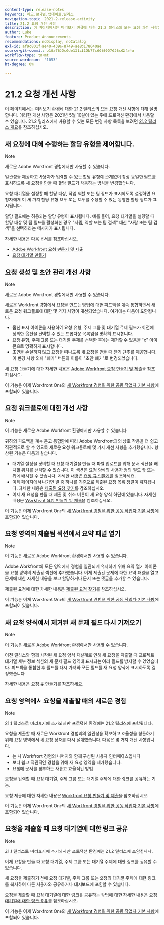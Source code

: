 ```yaml
---
content-type: release-notes
keywords: 메모,분기별,업데이트,릴리스
navigation-topic: 2021-2-release-activity
title: 21.2 요청 개선 사항
description: 이 페이지에서는 미리보기 환경에 대한 21.2 릴리스의 모든 요청 개선 사항에 대해 설명합니다. 이러한 개선 사항은 2021년 5월 10일이 있는 주에 프로덕션 환경에서 사용할 수 있습니다. 21.2 릴리스에서 사용할 수 있는 모든 변경 사항 목록은 21.2 릴리스 개요 를 참조하십시오.
author: Luke
feature: Product Announcements
recommendations: noDisplay, noCatalog
exl-id: af9c801f-ae40-439a-8749-ae8d178040ae
source-git-commit: b18a7835c6de131c125b77c6688057638c62fa4a
workflow-type: tm+mt
source-wordcount: '1053'
ht-degree: 0%

---
```


# 21.2 요청 개선 사항

이 페이지에서는 미리보기 환경에 대한 21.2 릴리스의 모든 요청 개선 사항에 대해 설명합니다. 이러한 개선 사항은 2021년 5월 10일이 있는 주에 프로덕션 환경에서 사용할 수 있습니다. 21.2 릴리스에서 사용할 수 있는 모든 변경 사항 목록을 보려면 [21.2 릴리스 개요](../../../product-announcements/product-releases/21.2-release-activity/21-2-release-overview.md)를 참조하십시오.

## 새 요청에 대해 수행하는 할당 유형을 제어합니다.

>[!NOTE]
>
>새로운 Adobe Workfront 경험에서만 사용할 수 있습니다.

일관성을 제공하고 사용자가 입력할 수 있는 할당 유형에 관계없이 항상 동일한 필드를 표시하도록 새 요청을 만들 때 할당 필드가 작동하는 방식을 변경했습니다.

요청 대기열을 설정할 때 할당 대상, 작업 역할 또는 팀 필드가 표시되도록 설정하면 요청자에게 이 세 가지 할당 유형 모두 또는 모두를 수용할 수 있는 동일한 할당 필드가 표시됩니다.

할당 필드에는 허용되는 할당 유형이 표시됩니다. 예를 들어, 요청 대기열을 설정할 때 할당 대상 및 팀 필드를 활성화한 경우 &quot;사람, 역할 또는 팀 검색&quot; 대신 &quot;사람 또는 팀 검색&quot;을 선택하라는 메시지가 표시됩니다.

자세한 내용은 다음 문서를 참조하십시오.

* [Adobe Workfront 요청 만들기 및 제출](/help/quicksilver/manage-work/requests/create-requests/create-submit-requests.md)
* [요청 대기열 만들기](../../../manage-work/requests/create-and-manage-request-queues/create-request-queue.md)

## 요청 생성 및 초안 관리 개선 사항

>[!NOTE]
>
>새로운 Adobe Workfront 경험에서만 사용할 수 있습니다.

새로운 Workfront 경험에서 요청을 만드는 방법에 대한 피드백을 계속 통합하면서 새로운 요청 워크플로에 대한 몇 가지 사항이 개선되었습니다. 여기에는 다음이 포함됩니다.

* 옵션 표시 아이콘을 사용하여 요청 유형, 주제 그룹 및 대기열 주제 필드가 이전에 정의한 옵션을 선택할 수 있는 드롭다운 목록임을 명확히 표시합니다.
* 요청 유형, 주제 그룹 또는 대기열 주제를 선택한 후에는 제거할 수 있음을 &quot;x&quot; 아이콘으로 명확하게 표시합니다.
* 초안을 손실하지 않고 요청을 떠나도록 새 요청을 만들 때 닫기 단추를 제공합니다. 이 변경 사항 외에 &quot;폐기&quot; 버튼의 이름이 &quot;초안 폐기&quot;로 변경되었습니다.

새 요청 만들기에 대한 자세한 내용은 [Adobe Workfront 요청 만들기 및 제출](/help/quicksilver/manage-work/requests/create-requests/create-submit-requests.md)을 참조하십시오.

이 기능은 이제 Workfront One의 [새 Workfront 경험을 위한 공동 작업자 기본 사항](https://experienceleague.adobe.com/ko/docs/workfront-learn/tutorials-workfront/manage-work/issues-requests/make-a-request)에 포함되어 있습니다.

## 요청 워크플로에 대한 개선 사항

>[!NOTE]
>
>이 기능은 새로운 Adobe Workfront 환경에서만 사용할 수 있습니다

귀하의 피드백을 계속 듣고 통합함에 따라 Adobe Workfront과의 상호 작용을 더 쉽고 직관적으로 할 수 있도록 새로운 요청 워크플로에 몇 가지 개선 사항을 추가했습니다. 향상된 기능은 다음과 같습니다.

* 대기열 설정을 정의할 때 요청 대기열을 만들 때 파일 업로드를 위해 문서 섹션을 배치할 위치를 선택할 수 있습니다. 이 섹션은 요청 양식의 사용자 정의 필드 앞 또는 뒤에 배치할 수 있습니다. 자세한 내용은 [요청 큐 만들기](../../../manage-work/requests/create-and-manage-request-queues/create-request-queue.md)를 참조하세요.
* 이제 페이지에서 나가면 열 중 하나를 기준으로 제출된 요청 목록 정렬이 유지됩니다. 자세한 내용은 [제출된 요청 찾기](../../../manage-work/requests/create-requests/locate-submitted-requests.md)를 참조하십시오.
* 이제 새 요청을 만들 때 제출 및 취소 버튼이 새 요청 양식 하단에 있습니다. 자세한 내용은 [Workfront 요청 만들기 및 제출](/help/quicksilver/manage-work/requests/create-requests/create-submit-requests.md)을 참조하십시오.

이 기능은 이제 Workfront One의 [새 Workfront 경험을 위한 공동 작업자 기본 사항](https://experienceleague.adobe.com/ko/docs/workfront-learn/tutorials-workfront/manage-work/issues-requests/make-a-request)에 포함되어 있습니다.

## 요청 영역의 제출됨 섹션에서 요약 패널 열기

>[!NOTE]
>
>이 기능은 새로운 Adobe Workfront 환경에서만 사용할 수 있습니다.

Adobe Workfront의 모든 영역에서 경험을 일관되게 유지하기 위해 요약 열기 아이콘을 요청 영역의 제출됨 섹션에 추가했습니다. 이제 제출된 문제에 대한 요약 패널을 열고 문제에 대한 자세한 내용을 보고 할당하거나 문서 또는 댓글을 추가할 수 있습니다.

제출된 요청에 대한 자세한 내용은 [제출된 요청 찾기](../../../manage-work/requests/create-requests/locate-submitted-requests.md)를 참조하십시오.

이 기능은 이제 Workfront One의 [새 Workfront 경험을 위한 공동 작업자 기본 사항](https://experienceleague.adobe.com/ko/docs/workfront-learn/tutorials-workfront/manage-work/issues-requests/make-a-request)에 포함되어 있습니다.

## 새 요청 양식에서 제거된 새 문제 필드 다시 가져오기

>[!NOTE]
>
>이 기능은 새로운 Adobe Workfront 환경에서만 사용할 수 있습니다.

이전 릴리스와 함께 시작된 새 요청 양식 재설계로 인해 새 요청을 제출할 때 프로젝트 대기열 세부 정보 섹션의 새 문제 필드 영역에 표시되는 여러 필드를 방지할 수 있었습니다. 피드백을 통합한 후 필드를 다시 가져와 모든 필드를 새 요청 양식에 표시하도록 결정했습니다.

자세한 내용은 [요청 큐 만들기](../../../manage-work/requests/create-and-manage-request-queues/create-request-queue.md)를 참조하세요.

## 요청 영역에서 요청을 제출할 때의 새로운 경험

>[!NOTE]
>
>21.1 릴리스로 미리보기에 추가되지만 프로덕션 환경에는 21.2 릴리스에 포함됩니다.

요청을 제출할 때 새로운 Workfront 경험과의 일관성을 확보하고 효율성을 창출하기 위해 요청 영역에서 새 요청 상자를 다시 설계했습니다. 다음은 몇 가지 개선 사항입니다.

* 는 새 Workfront 경험의 나머지와 함께 구성된 사용자 인터페이스입니다
* 보다 쉽고 직관적인 경험을 위해 새 요청 영역을 제거했습니다.
* 요청에 문서를 첨부하는 새롭고 효율적인 방법

요청을 입력할 때 요청 대기열, 주제 그룹 또는 대기열 주제에 대한 링크를 공유하는 기능.

요청 제출에 대한 자세한 내용은 [Workfront 요청 만들기 및 제출](/help/quicksilver/manage-work/requests/create-requests/create-submit-requests.md)을 참조하십시오.

이 기능은 이제 Workfront One의 [새 Workfront 경험을 위한 공동 작업자 기본 사항](https://experienceleague.adobe.com/ko/docs/workfront-learn/tutorials-workfront/manage-work/issues-requests/make-a-request)에 포함되어 있습니다.

## 요청을 제출할 때 요청 대기열에 대한 링크 공유

>[!NOTE]
>
>21.1 릴리스로 미리보기에 추가되지만 프로덕션 환경에는 21.2 릴리스에 포함됩니다.

이제 요청을 만들 때 요청 대기열, 주제 그룹 또는 대기열 주제에 대한 링크를 공유할 수 있습니다.

새 요청을 제출하기 전에 요청 대기열, 주제 그룹 또는 요청의 대기열 주제에 대한 링크를 복사하여 다른 사용자와 공유하거나 대시보드에 포함할 수 있습니다.

요청을 제출할 때 요청 대기열에 대한 링크를 공유하는 방법에 대한 자세한 내용은 [요청 대기열에 대한 링크 공유](../../../manage-work/requests/create-requests/share-link-to-request-queue.md)를 참조하십시오.

이 기능은 이제 Workfront One의 [새 Workfront 경험을 위한 공동 작업자 기본 사항](https://experienceleague.adobe.com/ko/docs/workfront-learn/tutorials-workfront/manage-work/issues-requests/make-a-request)에 포함되어 있습니다.
